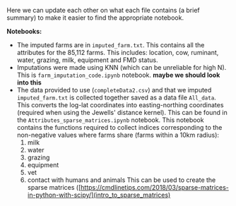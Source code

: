 Here we can update each other on what each file contains (a brief summary) to make it easier to find the appropriate notebook.

**Notebooks:**
- The imputed farms are in `imputed_farm.txt`. This contains all the attributes for the 85,112 farms. This includes: location, cow, ruminant, water, grazing, milk, equipment and FMD status.
- Imputations were made using KNN (which can be unreliable for high N). This is `farm_imputation_code.ipynb` notebook. **maybe we should look into this**
- The data provided to use (`completeData2.csv`) and that we imputed `imputed_farm.txt` is collected together saved as a data file `All_data`. This converts the log-lat coordinates into easting-northing coordinates (required when using the Jewells' distance kernel). This can be found in the `Attributes_sparse_matrices.ipynb` notebook. This notebook contains the functions required to collect indices corresponding to the non-negative values where farms share (farms within a 10km radius): 
    1. milk
    2. water
    3. grazing
    4. equipment
    5. vet
    6. contact with humans and animals
This can be used to create the sparse matrices ([https://cmdlinetips.com/2018/03/sparse-matrices-in-python-with-scipy/](intro_to_sparse_matrices)

